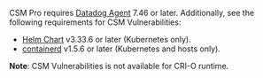CSM Pro requires [Datadog Agent][1] 7.46 or later. Additionally, see the following requirements for CSM Vulnerabilities:

- [Helm Chart][2] v3.33.6 or later (Kubernetes only).
- [containerd][3] v1.5.6 or later (Kubernetes and hosts only).

**Note**: CSM Vulnerabilities is not available for CRI-O runtime.

[1]: /agent
[2]: /containers/kubernetes/installation/?tab=helm
[3]: https://kubernetes.io/docs/tasks/administer-cluster/migrating-from-dockershim/find-out-runtime-you-use/
